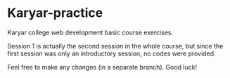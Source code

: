 # Karyar-practice
Karyar college web development basic course exercises.

Session 1 is actually the second session in the whole course, 
but since the first session was only an introductory session, no codes were provided.

Feel free to make any changes (in a separate branch).
Good luck!
